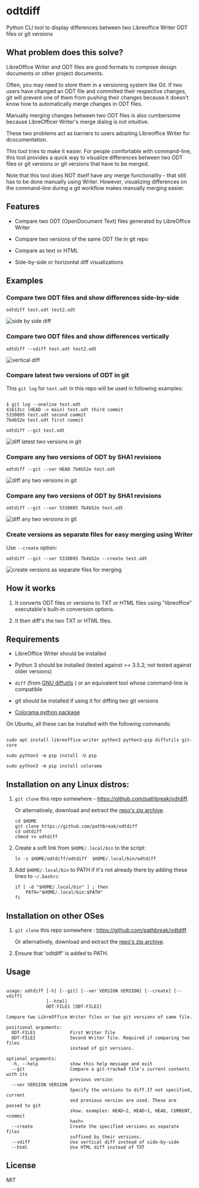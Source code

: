 # odtdiff
Python CLI tool to display differences between two Libreoffice Writer ODT files or git versions

## What problem does this solve?

LibreOffice Writer and ODT files are good formats to compose design documents 
or other project documents.

Often, you may need to store them in a versioning system like Git. If two
users have changed an ODT file and committed their respective changes,
git will prevent one of them from pushing their changes because it doesn't
know how to automatically merge changes in ODT files.

Manually merging changes between two ODT files is also cumbersome because 
LibreOfficer Writer's merge dialog is not intuitive. 

These two problems act as barriers to users adopting Libreoffice Writer 
for dcocumentation.

This tool tries to make it easier. For people comfortable with command-line, 
this tool provides a quick way to visualize differences between two ODT files
or git versions or git versions that have to be merged. 

Note that this tool does NOT itself have any merge functionality - that 
still has to be done manually using Writer. However, visualizing
differences on the command-line during a git workflow makes manually merging 
easier.




## Features

+ Compare two ODT (OpenDocument Text) files generated by LibreOffice Writer

+ Compare two versions of the same ODT file in git repo

+ Compare as text or HTML

+ Side-by-side or horizontal diff visualizations


## Examples

### Compare two ODT files and show differences side-by-side

```
odtdiff test.odt test2.odt
```

![side by side diff](gallery/side-by-side.png)




### Compare two ODT files and show differences vertically

```
odtdiff --vdiff test.odt test2.odt
```

![vertical diff](gallery/vdiff.png)


### Compare latest two versions of ODT in git

This `git log` for `test.odt` in this repo will be used in following examples:

```

$ git log --oneline test.odt
41613cc (HEAD -> main) test.odt third commit
5330895 test.odt second commit
7b4b52e test.odt first commit

```

```
odtdiff --git test.odt
```

![diff latest two versions in git](gallery/git-no-versions.png)


### Compare any two versions of ODT by SHA1 revisions 

```
odtdiff --git --ver HEAD 7b4b52e test.odt
```

![diff any two versions in git](gallery/git-head-vs-first.png)




### Compare any two versions of ODT by SHA1 revisions 

```
odtdiff --git --ver 5330895 7b4b52e test.odt
```

![diff any two versions in git](gallery/git-second-vs-first.png)




### Create versions as separate files for easy merging using Writer

Use `--create` option:

```
odtdiff --git --ver 5330895 7b4b52e --create test.odt
```

![create versions as separate files for merging](gallery/create-versions.png)





## How it works

1. It converts ODT files or versions to TXT or HTML files using "libreoffice" executable's
built-in conversion options.

2. It then diff's the two TXT or HTML files.



## Requirements

- LibreOffice Writer should be installed

- Python 3 should be installed (tested against >= 3.5.2; not tested against older versions)

- `diff` (from [GNU diffutils](http://www.gnu.org/software/diffutils/) ) or an equivalent tool whose
  command-line is compatible

- git should be installed if using it for diffing two git versions

- [Colorama python package](https://pypi.org/project/colorama/)



On Ubuntu, all these can be installed with the following commands:

```

sudo apt install libreoffice-writer python3 python3-pip diffutils git-core

sudo python3 -m pip install -U pip

sudo python3 -m pip install colorama

```

## Installation on any Linux distros:

1. `git clone` this repo somewhere - https://github.com/pathbreak/odtdiff.
   
   Or alternatively, download and extract the [repo's zip archive](https://github.com/pathbreak/odtdiff/archive/refs/heads/main.zip).
   
   ```
   cd $HOME
   git clone https://github.com/pathbreak/odtdiff
   cd odtdiff
   chmod +x odtdiff
   ```

2. Create a soft link from `$HOME/.local/bin` to the script:

   ```
   ln -s $HOME/odtdiff/odtdiff  $HOME/.local/bin/odtdiff
   ```
   
3. Add `$HOME/.local/bin` to PATH if it's not already there by adding
   these lines to `~/.bashrc`:


    ```
    if [ -d "$HOME/.local/bin" ] ; then
        PATH="$HOME/.local/bin:$PATH"
    fi
    ```

## Installation on other OSes

1. `git clone` this repo somewhere : https://github.com/pathbreak/odtdiff.
   
   Or alternatively, download and extract the [repo's zip archive](https://github.com/pathbreak/odtdiff/archive/refs/heads/main.zip).
   
2. Ensure that 'odtdiff' is added to PATH.



## Usage

```

usage: odtdiff [-h] [--git] [--ver VERSION VERSION] [--create] [--vdiff]
               [--html]
               ODT-FILE1 [ODT-FILE2]

Compare two LibreOffice Writer files or two git versions of same file.

positional arguments:
  ODT-FILE1             First Writer file
  ODT-FILE2             Second Writer file. Required if comparing two files
                        instead of git versions.

optional arguments:
  -h, --help            show this help message and exit
  --git                 Compare a git-tracked file's current contents with its
                        previous version
  --ver VERSION VERSION
                        Specify the versions to diff.If not specified, current
                        and previous version are used. These are passed to git
                        show. examples: HEAD~2, HEAD~1, HEAD, CURRENT, <commit
                        hash>
  --create              Create the specified versions as separate files
                        suffixed by their versions.
  --vdiff               Use vertical diff instead of side-by-side
  --html                Use HTML diff instead of TXT

```


## License

MIT
